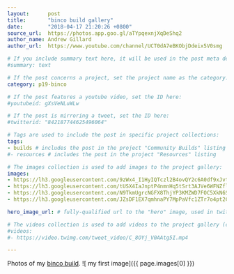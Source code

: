 ```yaml
---
layout:      post
title:       "binco build gallery"
date:        "2018-04-17 21:20:26 +0800"
source_url:  https://photos.app.goo.gl/aTYpqexnjXqDeShq2
author_name: Andrew Gillard
author_url:  https://www.youtube.com/channel/UCT0dA7eBKObjDdeix5V0smg

# If you include summary text here, it will be used in the post meta description instead of an excerpt from the post body
#summary: text

# If the post concerns a project, set the project name as the category:
category: p19-binco

# If the post features a youtube video, set the ID here:
#youtubeid: gXsVeNLuWLw

# If the post is mirroring a tweet, set the ID here:
#twitterid: "842187744625496064"

# Tags are used to include the post in specific project collections:
tags:
- builds # includes the post in the project "Community Builds" listing
#- resources # includes the post in the project "Resources" listing

# The images collection is used to add images to the project gallery:
images:
- https://lh3.googleusercontent.com/9zWx4_I1HyIQTczl2B4ovQY2c6A0df9xJvtiWTcCc_zzOv5_bOtvPYuYwhNex91X1M7OvVmc7gaJQI6T04I19zF005KkP_xWhRydkrbeddx_Li7ZwSG3A3-wWavz3_Y4Avcxx_r09PuFmMlZC70Bz8KumQOYT9O0zvWadxfJiXiOOd9aZQnm_hFduMpbPyObgzIGiZP66u5w1GGeb4Pk-B6T6HbJq48_F2LAx3fKZH14_pBxDimeJP2hSWPmohmhI_VBcCXs8AlGKU4JIk10ILS4YkzlEi-fTszezzOp2zC-F3WgreQ2cSOQvbG2nHWEEx5kKkWYk-geIx3D8B9P_BXXdJhdeABWzycTHvI5hZkN_60saWWdjrxNShmdsGwvMNFJLkqjVdjctArfIye7wUbIRYJOVWFlaAW4TLSSUxcFvrAKwzv97EseimCRDYvLbuAq7c5oeEkBotQ6IUfwPmOFgZnZ9OROGQv2IbMrcO_xFTC9c-UmPuRtof0tOgOcNtQfXbXP6fMuR7XcU70H2pWUkE2An0VMY6-oxn7s1Oh8ODhQ44_2ISbshZm3kxi3SGpBV6j3eF7G7T6-Sv4bxPYCd1fokyrhad1WRf6shdPQqXNPD97um0NGOh0OUFnKmDA_wvMgRAmQdLXAdId4Jgb84jwab_TD4g=w727-h378-no
- https://lh3.googleusercontent.com/tUSX4IaJnptP4nmnHq5tSrt3AJVe6WFNZflSeLQewlGihM2gshb3hDwlnutEROBr8u1m6XXWgasGEq61m19lvpvFnMN-z5fA2sU6xxGWmXicwPOXQR8fDHCb1jhXwxyHT0hApgv6EDSMeZOGQGAMVQVJS8WK99BiPnBo8__7Nm7WnYgdFnEoGri-FmS_qIwEP-brI7Mfam-f00sP4YYEwMqSWTdOkt5hkgxTYugHqj8Vim2PkSWHbhIl_ovy_3KGsVp0LUYzG5efKHrMnl3aoQLbDdExqq7ATcAcGtwhQBx8jMaFqc8fNSti0oD93lM-io1LUWDTKQfwRCuJJy9lulHdGuwZfC3F9NvqAAdFwNif1bTMGA-BMAR8KTiXVcG8DGyZ8puYweAKai_KZYGAsz_E6uRqX9H6wJeSz038DA7gvLQ5PI0US0wUwGsg4rbCtEf3Ye0DXvnDLNQrmQJpTHTQRj8G253xF6AQ6hrbE3xxFH1lQRnC5bn-LmaACgCNsf_gYXhNy22hd1aBrpD3cd4ddxvP87mNLqo3NxZ_RzMzrYdvFJLrHik0EXi1sf3z36BdHZgAWUIghDc_Rap6caK2lVLKmXrIa0wA3o5eabN1z6yjW-KNOMUiBOqZBmOD0G6hCZcKcwqTtVNAmdB51G6e-vI6oOVOIw=w1497-h797-no
- https://lh3.googleusercontent.com/N9TkmUgrcNGFX8ThjYP3KMZWD7FOC5XkN6Sm4x2P-044hniyrJBgSDASvgj7sugSIbhRaPsr9sRh_PhDubCm0XSqqrsxcI0rPSG6AqtZoXbQVa_szO5byYAxPdoXj3DwSVUi8qrgJxJ6zgn-o2b-XDgA2dPkZEqDhUpRXZCpBfSMzve4pOfdRneU9wYGbit3Bm2bLfRU2U88S7l6TCbpYeuzprj6L1xmcsPyB_IaZrpq3l3YOO80Z52CT3mTdjBSBNf6NtL07hO3hRsyWIvVOxiQr0PgkWgwUT-uANo-Sl5W8QAEdgpikzjBfXxfhMW2O9pZN_ajtWNl9TgBZMMYPeFn3l_ZMlRyvSjs2j08A0dR8Uv1e33MaTkXLw18vPtnJcwYunhHwEeIIyRlnHG3LXU5LykaLcapwIVnMJ6OaNy1OSZ0bjLP_Fs9_8-E3cKH_v17fg90nJSR6KZNx-UQEqopRoBmLHkuObsAbcyGZk80NyxnsKNOUcIb4zI0Ep-wZvgHIMM9WVhuFTrw_V7nf3r7dXyb_v0Q6ZpFimNbguqdQOoTRxl5ortqahXtBDJZm9nJiiN37HBGjSz8754euUk6rz83zhUGJSP9RywfQzA8Acm7SO82r-Kgc9oerdsDa5O-BS3rE-S6zf3i5YnognEjoPm6Tmp2aQ=w2323-h1101-no
- https://lh3.googleusercontent.com/JZsDF1EX7qmhnaPY7MpPaVfc1ZTr7o4pt2CldCh1UADqUFtAbBmwBxWlWzCrPBqW-qIPs7T8mrj9p530Y8umxHrquwqcphoHiJyzjUaNFmbdv742Hs9ZtN5SV0_D5jbWjyVxb-eHwYQe7VZYdoP0UUZLPfcg6bJLZhjfFvEomzyDm3RQ19aEvuCBRdJlkLBgicppvIbgesukzX3kfCYnkrjAZkXVFLkuExxnLhHkLGMNMjv82ptBIapXDR6ahbGuI6G1qETsSVwT-LfDA_NorbbRSmGqy5VJP-T8ovvDI1W8kca302DOU8-e6TVJT2ThH_t_hf32XC6GEy_QDQPDgQ2pPCPxmGl7rNd6uLkY5cDabbRSSIJZ6_vFcxmRhUrC5okJV8ujqHvEbK_IhIaaTjIjW-mXGoHrjGLjS51izV7QfzQsW53eWfnGh_OL84z4mTtr3WDTsxrk5tM-ntIEObPRgp_-ukvncH1G8BtLXWsOhrcTBqsrMZ1oHpMY9v4WO0vM52aBvcYrvKG3CYlqTbUUANiylWrvr8eUCrr_ahuWsoTf2357qYsWXFLiX-MWYo0JCReEkbrbBiXXTpPgjNi1DmgpOYYf4ix1LpSjXwtbddtdkveMdvkr9Rd8dTEbgCh2lFKwxwGk56idyZQ-_0-1qJp1N7gobw=w1570-h1012-no

hero_image_url: # fully-qualified url to the "hero" image, used in twitter cards for example

# The videos collection is used to add videos to the project gallery (currently only mp4):
#videos:
#- https://video.twimg.com/tweet_video/C_8OYj_V0AAtg5I.mp4

---
```


Photos of my [binco build](https://photos.app.goo.gl/aTYpqexnjXqDeShq2).
![ my first image]({{ page.images[0] }})
